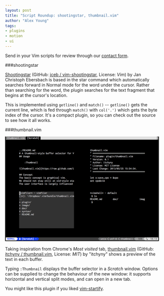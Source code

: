 ```yaml
---
layout: post
title: "Script Roundup: shootingstar, thumbnail.vim"
author: "Alex Young"
tags: 
- plugins
- motion
- ui
---
```


<div class="intro">
Send in your Vim scripts for review through our <a href="/contact.html">contact form</a>.
</div>

###shootingstar

[Shootingstar](http://www.vim.org/scripts/script.php?script_id=4616) (GitHub: [jceb / vim-shootingstar](https://github.com/jceb/vim-shootingstar), License: _Vim_) by Jan Christoph Ebersbach is based in the star command which automatically searches forward in Normal mode for the word under the cursor.  Rather than searching for the word, the plugin searches for the text fragment that begins at the cursor's location.

This is implemented using `getline()` and `match()` -- `getline()` gets the current line, which is fed through `match()` with `col('.')` which gets the byte index of the cursor.  It's a compact plugin, so you can check out the source to see how it all works.

###thumbnail.vim

![thumbnail.vim](/images/posts/thumbnail-vim.png)

Taking inspiration from Chrome's _Most visited_ tab, [thumbnail.vim](http://www.vim.org/scripts/script.php?script_id=4615) (GitHub: [itchyny / thumbnail.vim](https://github.com/itchyny/thumbnail.vim), License: _MIT_) by "itchyny" shows a preview of the text in each buffer.

Typing `:Thumbnail` displays the buffer selector in a _Scratch_ window.  Options can be supplied to change the behaviour of the new window: it supports horizontal and vertical split modes, and can open in a new tab.

You might like this plugin if you liked [vim-startify](https://github.com/mhinz/vim-startify).
